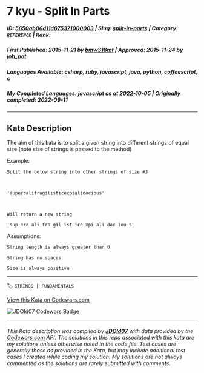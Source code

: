 # 7 kyu - Split In Parts

##### **ID**: [5650ab06d11d675371000003](https://www.codewars.com/kata/5650ab06d11d675371000003) | **Slug**: [split-in-parts](https://www.codewars.com/kata/5650ab06d11d675371000003) | **Category**: `REFERENCE` | **Rank**: <span style="color:white">7 kyu</span>

##### **First Published**: 2015-11-21 ***by*** [bmw318mt](https://www.codewars.com/users/bmw318mt) | **Approved**: 2015-11-24 ***by*** [joh_pot](https://www.codewars.com/users/joh_pot)

##### **Languages Available**: csharp, ruby, javascript, java, python, coffeescript, c

##### **My Completed Languages**: javascript ***as at*** 2022-10-05 | **Originally completed**: 2022-09-11

---

## Kata Description


The aim of this kata is to split a given string into different strings of equal size (note size of strings is passed to the method)



Example:



    Split the below string into other strings of size #3



    'supercalifragilisticexpialidocious'



    Will return a new string

    'sup erc ali fra gil ist ice xpi ali doc iou s'





Assumptions:



    String length is always greater than 0

    String has no spaces

    Size is always positive



---


🏷 `STRINGS | FUNDAMENTALS`


[View this Kata on Codewars.com](https://www.codewars.com/kata/5650ab06d11d675371000003)

![](https://www.codewars.com/users/jdold07/badges/large "JDOld07 Codewars Badge")

---

###### *This Kata description was compiled by [**JDOld07**](https://tpstech.dev) with data provided by the [Codewars.com](https://www.codewars.com) API.  The solutions in this repo associated with this kata are my solutions unless otherwise noted in the code file.  Test cases are generally those as provided in the Kata, but may include additional test cases I created while coding my solution.  My solutions are not always commented as the solutions are rarely submitted with comments.*
